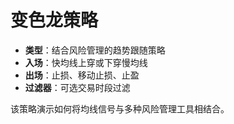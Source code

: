 # 变色龙策略

- **类型**：结合风险管理的趋势跟随策略
- **入场**：快均线上穿或下穿慢均线
- **出场**：止损、移动止损、止盈
- **过滤器**：可选交易时段过滤

该策略演示如何将均线信号与多种风险管理工具相结合。
